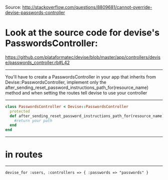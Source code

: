 Source: http://stackoverflow.com/questions/8809681/cannot-override-devise-passwords-controller

# Look at the source code for devise's PasswordsController:

https://github.com/plataformatec/devise/blob/master/app/controllers/devise/passwords_controller.rb#L42

***

You'll have to create a PasswordsController in your app that inherits from Devise::PasswordsController, implement only the after_sending_reset_password_instructions_path_for(resource_name) method and when setting the routes tell devise to use your controller

***

```ruby
class PasswordsController < Devise::PasswordsController
  protected
  def after_sending_reset_password_instructions_path_for(resource_name)
    #return your path
  end
end
```

***

# in routes

***

```
devise_for :users, :controllers => { :passwords => "passwords" }
```